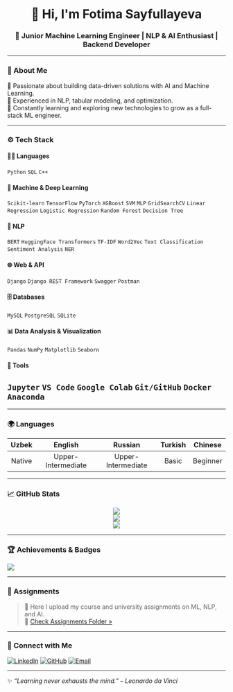 <h1 align="center">👋 Hi, I'm Fotima Sayfullayeva</h1>
<h3 align="center">💫 Junior Machine Learning Engineer | NLP & AI Enthusiast | Backend Developer</h3>

---

### 🧠 About Me  
🎯 Passionate about building data-driven solutions with AI and Machine Learning.  
💬 Experienced in NLP, tabular modeling, and optimization.  
🚀 Constantly learning and exploring new technologies to grow as a full-stack ML engineer.

---

### ⚙️ Tech Stack  

#### 👩‍💻 Languages  
`Python` `SQL` `C++`

#### 🤖 Machine & Deep Learning  
`Scikit-learn` `TensorFlow` `PyTorch` `XGBoost` `SVM` `MLP` `GridSearchCV` `Linear Regression` `Logistic Regression` `Random Forest` `Decision Tree` 

#### 🧠 NLP  
`BERT` `HuggingFace Transformers` `TF-IDF` `Word2Vec` `Text Classification` `Sentiment Analysis` `NER`

#### 🌐 Web & API  
`Django` `Django REST Framework` `Swagger` `Postman`

#### 🗄 Databases  
`MySQL` `PostgreSQL` `SQLite`

#### 📊 Data Analysis & Visualization  
`Pandas` `NumPy` `Matplotlib` `Seaborn`

#### 🧩 Tools  
`Jupyter` `VS Code` `Google Colab` `Git/GitHub` `Docker` `Anaconda`
---
---

### 🌍 Languages  
| Uzbek | English | Russian | Turkish | Chinese |
|:---:|:---:|:---:|:---:|:---:|
| Native | Upper-Intermediate | Upper-Intermediate | Basic | Beginner |

---

### 📈 GitHub Stats

<div align="center">

![](https://github-readme-stats.vercel.app/api?username=FotimaS&theme=radical&show_icons=true&hide_border=true&count_private=true)  
![](https://github-readme-streak-stats.herokuapp.com/?user=FotimaS&theme=radical&hide_border=true)  
![](https://github-readme-stats.vercel.app/api/top-langs/?username=FotimaS&layout=compact&theme=radical&hide_border=true)

</div>

---

### 🏆 Achievements & Badges
![](https://github-profile-trophy.vercel.app/?username=FotimaS&theme=radical&no-frame=true&no-bg=true&margin-w=5)

--- 

### 📘 Assignments  
> 🧠 Here I upload my course and university assignments on ML, NLP, and AI.  
> 📂 [Check Assignments Folder »](https://github.com/FotimaS?tab=repositories)

---

### 🌟 Connect with Me  
[![LinkedIn](https://img.shields.io/badge/LinkedIn-0077B5?style=for-the-badge&logo=linkedin&logoColor=white)](https://www.linkedin.com/in/fotima-sayfullayeva/)
[![GitHub](https://img.shields.io/badge/GitHub-100000?style=for-the-badge&logo=github&logoColor=white)](https://github.com/FotimaS)
[![Email](https://img.shields.io/badge/Email-fotimasayfullayeva6@gmail.com-red?style=for-the-badge&logo=gmail&logoColor=white)]()

---

✨ *“Learning never exhausts the mind.” – Leonardo da Vinci*
